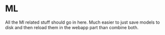 # ML 

All the Ml related stuff should go in here.
Much easier to just save models to disk and then reload them in the webapp part than combine both.
